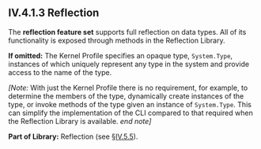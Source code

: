 ## IV.4.1.3 Reflection

The **reflection feature set** supports full reflection on data types. All of its functionality is exposed through methods in the Reflection Library.

**If omitted:** The Kernel Profile specifies an opaque type, `System.Type`, instances of which uniquely represent any type in the system and provide access to the name of the type.

_[Note:_ With just the Kernel Profile there is no requirement, for example, to determine the members of the type, dynamically create instances of the type, or invoke methods of the type given an instance of `System.Type`. This can simplify the implementation of the CLI compared to that required when the Reflection Library is available. _end note]_

**Part of Library:** Reflection (see §[IV.5.5](iv.5.5-reflection-library.md)).
